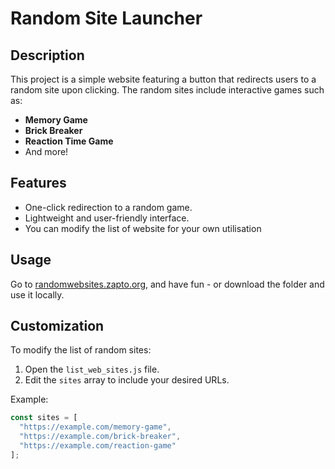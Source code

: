 # Random Site Launcher

## Description
This project is a simple website featuring a button that redirects users to a random site upon clicking. The random sites include interactive games such as:
- **Memory Game**
- **Brick Breaker**
- **Reaction Time Game**
- And more!

## Features
- One-click redirection to a random game.
- Lightweight and user-friendly interface.
- You can modify the list of website for your own utilisation

## Usage
Go to [randomwebsites.zapto.org](http://randomwebsites.zapto.org), and have fun - or download the folder and use it locally.

## Customization
To modify the list of random sites:
1. Open the `list_web_sites.js` file.
2. Edit the `sites` array to include your desired URLs.

Example:
```js
const sites = [
  "https://example.com/memory-game",
  "https://example.com/brick-breaker",
  "https://example.com/reaction-game"
];
```